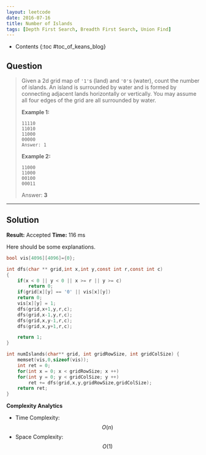 ```yaml
---
layout: leetcode
date: 2016-07-16
title: Number of Islands
tags: [Depth First Search, Breadth First Search, Union Find]
---
```


* Contents
{:toc #toc_of_keans_blog}

## Question

> Given a 2d grid map of `'1'`s (land) and `'0'`s (water), count the number of islands. An island is surrounded by water and is formed by connecting adjacent lands horizontally or vertically. You may assume all four edges of the grid are all surrounded by water.
>
>**Example 1:**
>
>     11110
>     11010
>     11000
>     00000
>     Answer: 1
>     
>**Example 2:**
>
>    
>     11000
>     11000
>     00100
>     00011
>     
>Answer: **3**
>
>     

***

## Solution

**Result:** Accepted **Time:** 116 ms

Here should be some explanations.

```c
bool vis[4096][4096]={0};

int dfs(char ** grid,int x,int y,const int r,const int c)
{
    if(x < 0 || y < 0 || x >= r || y >= c)
        return 0;
    if(grid[x][y] == '0' || vis[x][y])
    return 0;
    vis[x][y] = 1;
    dfs(grid,x+1,y,r,c);
    dfs(grid,x-1,y,r,c);
    dfs(grid,x,y-1,r,c);
    dfs(grid,x,y+1,r,c);

    return 1;
}

int numIslands(char** grid, int gridRowSize, int gridColSize) {
    memset(vis,0,sizeof(vis));
    int ret = 0;
    for(int x = 0; x < gridRowSize; x ++)
    for(int y = 0; y < gridColSize; y ++)
        ret += dfs(grid,x,y,gridRowSize,gridColSize);
    return ret;
}
```

**Complexity Analytics**

- Time Complexity: $$O(n)$$
- Space Complexity: $$O(1)$$
